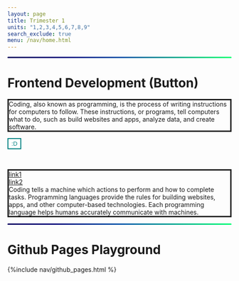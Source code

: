 ```yaml
---
layout: page
title: Trimester 1
units: "1,2,3,4,5,6,7,8,9"
search_exclude: true
menu: /nav/home.html
---
```

<!-- tri2.md has the border info and the old frontend development (button code) -->
<!-- GRADIENT LINE -->
<html>
<hr class="gradient">
</html>
<style>
hr.gradient {
  height: 3px;
  border: none;
  border-radius: 6px;
  background: linear-gradient(
    90deg,
    rgba(13, 8, 96, 1) 0%,
    rgba(9, 9, 121, 1) 21%,
    rgba(6, 84, 170, 1) 51%,
    rgba(0, 255, 113, 1) 100%
  );
}
</style>

# Frontend Development (Button)
<!--
<html>
<head>
<style>
div {
  border: 1px solid #9999FF;
  padding: 5px;
  color: white;
}
.clearfix::after {
  content: "";
  clear: both;
  display: table;
}
</style>
</head>
<body>

<div class="clearfix">
  <button onclick="myFunction()">:D</button>

<p id="demo"></p>

<script>
function myFunction() {
  document.getElementById("demo").innerHTML = "D:";
}
</script>
Coding, also known as programming, is the process of writing instructions for computers to follow. These instructions, or programs, tell computers what to do, such as build websites and apps, analyze data, and create software.
</div>

</body>
</html> -->
<html>
<head>
<style>
p.solid {border-style: solid;}
</style>
</head>

<body>
<p class="solid">
Coding, also known as programming, is the process of writing instructions for computers to follow. These instructions, or programs, tell computers what to do, such as build websites and apps, analyze data, and create software. 
<br>
<!-- button w link -->

 <button
    class="GFG"
    onclick="window.location.href = 'https://i.ytimg.com/vi/ciWoqQb6FWg/maxresdefault.jpg';"
    >
    :D
</button>
<style>
    .GFG {
      background-color: white;
      border: 2px solid teal;
      color: teal;
      padding: 3px 7px;
      cursor: pointer;
      }
</style>

<br>
<!-- button w/o link -->

<!-- <button onclick="myFunction()">:D</button> 
<p id="demo"></p>
<script>
 function myFunction() {
  document.getElementById("demo").innerHTML = "D:";
 }
</script>
</p>
</body> -->

<body>
<p class="solid">
    <a href="https://miro.medium.com/v2/resize:fit:1400/0*7VyEZgzwUhQMeBqb">link1</a>
    <br>
    <a href="https://media.licdn.com/dms/image/D4D12AQF6mW4EuB-99Q/article-cover_image-shrink_720_1280/0/1692951785182?e=2147483647&v=beta&t=I6_1-aBTAg0fihJHret-C4hRNuffBu8JyrqKfXsm74w">link2</a>
    <br>
    Coding tells a machine which actions to perform and how to complete tasks. Programming languages provide the rules for building websites, apps, and other computer-based technologies. Each programming language helps humans accurately communicate with machines.
</p>
</body>
</html> 

<!-- GRADIENT LINE -->
<html>
<hr class="gradient">
</html>

<style>
hr.gradient {
  height: 3px;
  border: none;
  border-radius: 6px;
  background: linear-gradient(
    90deg,
    rgba(13, 8, 96, 1) 0%,
    rgba(9, 9, 121, 1) 21%,
    rgba(6, 84, 170, 1) 51%,
    rgba(0, 255, 113, 1) 100%
  );
}
</style>

<p> </p>

# Github Pages Playground
<!-- <p>Make a copy of the Github Pages Notebook folder, then create a nav/github_pages.html, then link it to an md file</p> -->

{%include nav/github_pages.html %} 